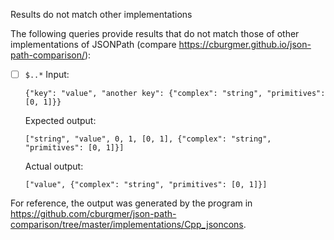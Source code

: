Results do not match other implementations

The following queries provide results that do not match those of other implementations of JSONPath
(compare https://cburgmer.github.io/json-path-comparison/):

- [ ] `$..*`
  Input:
  ```
  {"key": "value", "another key": {"complex": "string", "primitives": [0, 1]}}
  ```
  Expected output:
  ```
  ["string", "value", 0, 1, [0, 1], {"complex": "string", "primitives": [0, 1]}]
  ```
  Actual output:
  ```
  ["value", {"complex": "string", "primitives": [0, 1]}]
  ```


For reference, the output was generated by the program in https://github.com/cburgmer/json-path-comparison/tree/master/implementations/Cpp_jsoncons.
